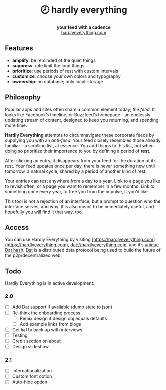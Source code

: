 <h1 align="center">🕗 hardly everything</h1>
<div align="center"><strong>your feed with a cadence</strong></div>
<div align="center"><a href="http://hardlyeverything.com">hardlyeverything.com</a></div>

## Features

- **amplify**: be reminded of the quiet things
- **suppress**: rate limit the loud things
- **prioritize**: use periods of rest with custom intervals
- **customize**: choose your own colors and typography
- **ownership**: no database; only local-storage

## Philosophy

Popular apps and sites often share a common element today; *the feed*. It looks like Facebook’s timeline, or Buzzfeed’s homepage—an endlessly updating stream of content, designed to keep you returning, and spending more time.

**Hardly Everything** attempts to circumnavigate these corporate feeds by supplying you with an *anti-feed*. Your feed closely resembles those already familiar—a scrolling list, at essence. You add things to this list, but when doing so prioritize their importance to you by defining a period of **rest**.

After clicking an entry, it disappears from your feed for the duration of it’s rest. Your feed updates once per day, there is never something new until tomorrow, a natural cycle, shared by a period of another kind of rest.

Your entries can rest anywhere from a day to a year. Link to a page you like to revisit often, or a page you want to remember in a few months. Link to something once every year, to free you from the impulse, if you’d like.

This tool is not a rejection of an interface, but a prompt to question who the interface serves, and why. It is also meant to be immediately useful, and hopefully you will find it that way, too.

## Access

You can use Hardly Everything by visiting [https://hardlyeverything.com](https://hardlyeverything.com), [dat://hardlyeverything.com](dat://hardlyeverything.com), and it’s [unique Dat hash](dat://a1c54e094020e2f898b6061ed9c0dbe60d4d18612b4226d9c916011c415f7875). [Dat](http://datproject.org) is a distributed data protocol being used to build the future of the p2p/decentralized web.

## Todo

Hardly Everything is in active development:

### 2.0

- [ ] Add Dat support if available (dump state to json)
- [ ] Re-think the onboarding process
  - [ ] Remix design if design obj equals defaults
  - [ ] Add example links from blogs
- [ ] Get `hello` back up with interviews
- [ ] Testing
- [ ] Credit section on about
- [ ] Design slideshow

### 2.1

- [ ] Internationalization
- [ ] Custom font option
- [ ] Auto-hide option